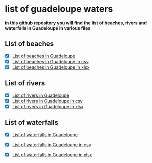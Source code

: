 # list of guadeloupe waters
**in this github repository you will find the list of beaches, rivers and waterfalls in Guadeloupe in various files**

## List of beaches
- [x] [List of beaches in Guadeloupe](Beaches/beaches.md)
- [x] [List of beaches in Guadeloupe in csv](Beaches/beaches.csv)
- [x] [List of beaches in Guadeloupe in xlsx](Beaches/beaches.xlsx)

## List of rivers
- [x] [List of rivers in Guadeloupe](Rivers/rivers.md)
- [x] [List of rivers in Guadeloupe in csv](Rivers/rivers.csv)
- [x] [List of rivers in Guadeloupe in xlsx](Rivers/rivers.xlsx)

## List of waterfalls
- [x] [List of waterfalls in Guadeloupe](Waterfalls/waterfalls.md)
- [x] [List of waterfalls in Guadeloupe in csv](Waterfalls/waterfalls.csv)
- [x] [List of waterfalls in Guadeloupe in xlsx](Waterfalls/waterfalls.xlsx)

